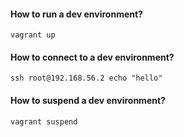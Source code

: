 #### How to run a dev environment?

```shell
vagrant up
```

#### How to connect to a dev environment?
```shell
ssh root@192.168.56.2 echo "hello"
```

#### How to suspend a dev environment?
```shell
vagrant suspend 
```
